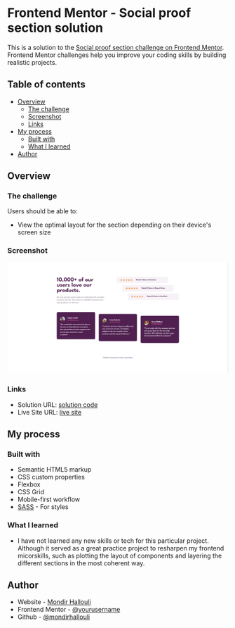 # Frontend Mentor - Social proof section solution

This is a solution to the [Social proof section challenge on Frontend Mentor](https://www.frontendmentor.io/challenges/social-proof-section-6e0qTv_bA). Frontend Mentor challenges help you improve your coding skills by building realistic projects. 

## Table of contents

- [Overview](#overview)
  - [The challenge](#the-challenge)
  - [Screenshot](#screenshot)
  - [Links](#links)
- [My process](#my-process)
  - [Built with](#built-with)
  - [What I learned](#what-i-learned)
- [Author](#author)


## Overview

### The challenge

Users should be able to:

- View the optimal layout for the section depending on their device's screen size

### Screenshot

![](./images/desktop-screenshot.png)

### Links

- Solution URL: [solution code](https://github.com/mondirhallouli/social-proof-section-fem)
- Live Site URL: [live site](https://social-proof-section-fem.pages.dev/)

## My process

### Built with

- Semantic HTML5 markup
- CSS custom properties
- Flexbox
- CSS Grid
- Mobile-first workflow
- [SASS](https://sass-lang.com/) - For styles

### What I learned
- I have not learned any new skills or tech for this particular project. Although it served as a great practice project to resharpen my frontend micorskills, such as plotting the layout of components and layering the different sections in the most coherent way.

## Author

- Website - [Mondir Hallouli](https://www.mh-portfolio.pages.dev)
- Frontend Mentor - [@yourusername](https://www.frontendmentor.io/profile/mondirhallouli)
- Github - [@mondirhallouli](https://www.github.com/mondirhallouli)
